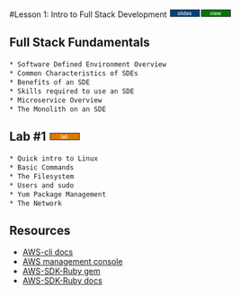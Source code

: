 #Lesson 1: Intro to Full Stack Development [![slides](../_images/slides-clean.png)](/slides/june-DSO-bootcamp-week-two-lesson-one.pdf)[![view](../_images/view-clean.png)](https://speakerdeck.com/devsecops/devsecops-bootcamp-week-2-lesson-1)

## Full Stack Fundamentals 

```
* Software Defined Environment Overview
* Common Characteristics of SDEs
* Benefits of an SDE
* Skills required to use an SDE
* Microservice Overview
* The Monolith on an SDE

```

## Lab #1 [![slides](../_images/lab-clean.png)](/labs/LAB-1.md)
```
* Quick intro to Linux 
* Basic Commands
* The Filesystem
* Users and sudo
* Yum Package Management
* The Network
```

## Resources
* [AWS-cli docs](https://aws.amazon.com/documentation/cli/)
* [AWS management console](https://aws.amazon.com/console/)
* [AWS-SDK-Ruby gem](https://rubygems.org/gems/aws-sdk/versions/2.3.7)
* [AWS-SDK-Ruby docs](https://aws.amazon.com/documentation/sdk-for-ruby/)
